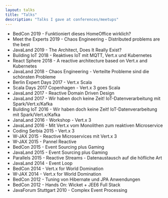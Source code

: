 ```yaml
---
layout: talks
title: "Talks"
description: "Talks I gave at conferences/meetups"
---
```

- BedCon 2019 - Funktioniert dieses HomeOffice wirklich?
- Meet the Experts 2019 - Chaos Engineering - Distributed problems are the best
- JavaLand 2019 - The Architect, Does It Really Exist?
- Building IoT 2018 - Reaktives IoT mit MQTT, Vert.x und Kubernetes
- React Sphere 2018 - A reactive architecture based on Vert.x and Kubernetes
- JavaLand 2018 - Chaos Engineering - Verteilte Probleme sind die schönsten Probleme
- Berlin Expert Days 2017 - Vert.x Scala
- Scala Days 2017 Copenhagen - Vert.x 3 goes Scala
- JavaLand 2017 - Reactive Domain Driven Design
- JavaLand 2017 - Wir haben doch keine Zeit! IoT-Datenverarbeitung mit Spark/Vert.x/Kafka
- Building IoT 2016  - Wir haben doch keine Zeit! IoT-Datenverarbeitung mit Spark/Vert.x/Kafka
- JanaLand 2016 - Workshop - Vert.x 3
- JavaLand 2016 - Mit Vert.x vom Monolithen zum reaktiven Microservice
- Coding Serbia 2015 - Vert.x 3
- W-JAX 2015 - Reactive Microservices mit Vert.x 3
- W-JAX 2015 - Pannel Reactive
- BedCon 2015 - Event Sourcing plus Gaming
- JavaLand 2015 - Event Sourcing plus Gaming
- Parallels 2015 - Reactive Streams - Datenaustausch auf die höfliche Art
- JavaLand 2014 - Event Loop
- BedCon 2014 - Vert.x for World Domination
- W-JAX 2014 - Vert.x for World Domination
- BedCon 2012 - Tuning von Hibernate und JPA Anwendungen
- BedCon 2012 - Hands On: Wicket + JEE6 Full Stack
- JavaForum Stuttgart 2010 - Complex Event Processing


 
